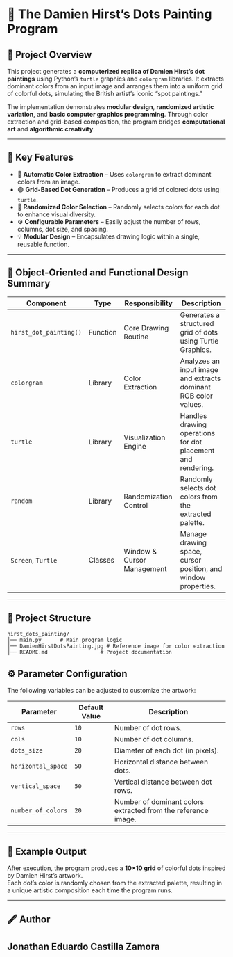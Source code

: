 # 🎨 The Damien Hirst’s Dots Painting Program  

## 📘 Project Overview  
This project generates a **computerized replica of Damien Hirst’s dot paintings** using Python’s `turtle` graphics and `colorgram` libraries. It extracts dominant colors from an input image and arranges them into a uniform grid of colorful dots, simulating the British artist’s iconic “spot paintings.”  

The implementation demonstrates **modular design**, **randomized artistic variation**, and **basic computer graphics programming**. Through color extraction and grid-based composition, the program bridges **computational art** and **algorithmic creativity**.  

---

## 🧩 Key Features  
- 🎨 **Automatic Color Extraction** – Uses `colorgram` to extract dominant colors from an image.  
- 🟢 **Grid-Based Dot Generation** – Produces a grid of colored dots using `turtle`.  
- 🔄 **Randomized Color Selection** – Randomly selects colors for each dot to enhance visual diversity.  
- ⚙️ **Configurable Parameters** – Easily adjust the number of rows, columns, dot size, and spacing.  
- 💡 **Modular Design** – Encapsulates drawing logic within a single, reusable function.  

---

## 🧠 Object-Oriented and Functional Design Summary  

| **Component** | **Type** | **Responsibility** | **Description** |
|----------------|-----------|--------------------|-----------------|
| `hirst_dot_painting()` | Function | Core Drawing Routine | Generates a structured grid of dots using Turtle Graphics. |
| `colorgram` | Library | Color Extraction | Analyzes an input image and extracts dominant RGB color values. |
| `turtle` | Library | Visualization Engine | Handles drawing operations for dot placement and rendering. |
| `random` | Library | Randomization Control | Randomly selects dot colors from the extracted palette. |
| `Screen`, `Turtle` | Classes | Window & Cursor Management | Manage drawing space, cursor position, and window properties. |

---

## 🧰 Project Structure  
```plaintext
hirst_dots_painting/
│── main.py      # Main program logic
│── DamienHirstDotsPainting.jpg # Reference image for color extraction
│── README.md                 # Project documentation
```

## ⚙️ Parameter Configuration  

The following variables can be adjusted to customize the artwork:  

| **Parameter** | **Default Value** | **Description** |
|----------------|-------------------|-----------------|
| `rows` | `10` | Number of dot rows. |
| `cols` | `10` | Number of dot columns. |
| `dots_size` | `20` | Diameter of each dot (in pixels). |
| `horizontal_space` | `50` | Horizontal distance between dots. |
| `vertical_space` | `50` | Vertical distance between dot rows. |
| `number_of_colors` | `20` | Number of dominant colors extracted from the reference image. |

---

## 🧮 Example Output  
After execution, the program produces a **10×10 grid** of colorful dots inspired by Damien Hirst’s artwork.  
Each dot’s color is randomly chosen from the extracted palette, resulting in a unique artistic composition each time the program runs.

---

## 🖋️ Author  
**Jonathan Eduardo Castilla Zamora**  
---
